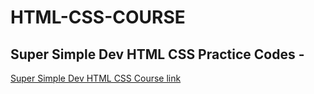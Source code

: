 # HTML-CSS-COURSE
## Super Simple Dev HTML CSS Practice Codes -
[Super Simple Dev HTML CSS Course link ](https://youtu.be/G3e-cpL7ofc)

